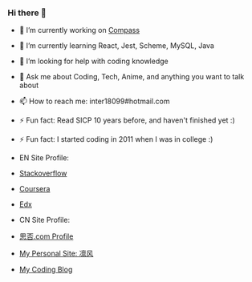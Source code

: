 ### Hi there 👋

<!--
**inter18099/inter18099** is a ✨ _special_ ✨ repository because its `README.md` (this file) appears on your GitHub profile.

Here are some ideas to get you started:

- 🔭 I’m currently working on [Compass](http://www.compass.com/)
- 🌱 I’m currently learning React, Jest, Scheme, MySQL, Java
- 🤔 I’m looking for help with coding knowledge
- 💬 Ask me about Coding, Tech, Anime, and anything you want to talk about
- 📫 How to reach me: inter18099#hotmail.com
- ⚡ Fun fact: Read SICP 10 years before, and haven't finished yet :)
- ⚡ Fun fact: I started coding in 2011 when I was in college :)
-->

- 🔭 I’m currently working on [Compass](http://www.compass.com/)
- 🌱 I’m currently learning React, Jest, Scheme, MySQL, Java
- 🤔 I’m looking for help with coding knowledge
- 💬 Ask me about Coding, Tech, Anime, and anything you want to talk about
- 📫 How to reach me: inter18099#hotmail.com
- ⚡ Fun fact: Read SICP 10 years before, and haven't finished yet :)
- ⚡ Fun fact: I started coding in 2011 when I was in college :)


- EN Site Profile:
- [Stackoverflow](https://stackoverflow.com/users/1653657/inter18099)
- [Coursera](https://www.coursera.org/user/62e6d7edc6d9b9e39985cb1c220da0fb)
- [Edx](https://profile.edx.org/u/singwind)

- CN Site Profile:
- [思否.com Profile](https://segmentfault.com/u/inter18099)
- [My Personal Site: 凛风](https://fengrin.me/)
- [My Coding Blog](https://road.fengrin.me/)
